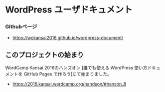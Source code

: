 # WordPress ユーザドキュメント


### Githubページ

- https://wckansai2016.github.io/wordpress-document/

## このプロジェクトの始まり

WordCamp Kansai 2016のハンズオン [誰でも使える WordPress 使い方ドキュメントを GitHub Pages で作ろう]にて始まりました。

- https://2016.kansai.wordcamp.org/handson/#hanson_8
